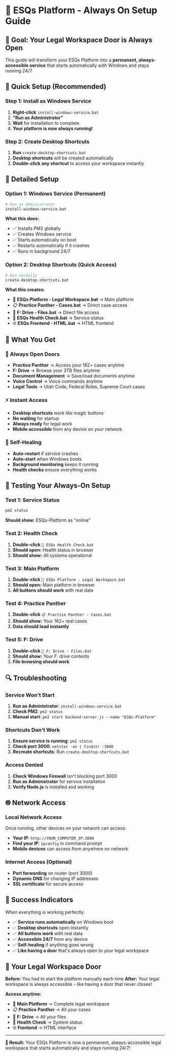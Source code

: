 # 🚪 ESQs Platform - Always On Setup Guide

## 🎯 Goal: Your Legal Workspace Door is Always Open

This guide will transform your ESQs Platform into a **permanent, always-accessible service** that starts automatically with Windows and stays running 24/7.

## 🚀 Quick Setup (Recommended)

### Step 1: Install as Windows Service
1. **Right-click** `install-windows-service.bat`
2. **"Run as Administrator"**
3. **Wait** for installation to complete
4. **Your platform is now always running!**

### Step 2: Create Desktop Shortcuts
1. **Run** `create-desktop-shortcuts.bat`
2. **Desktop shortcuts** will be created automatically
3. **Double-click any shortcut** to access your workspace instantly

## 🔧 Detailed Setup

### Option 1: Windows Service (Permanent)
```bash
# Run as Administrator
install-windows-service.bat
```

**What this does:**
- ✅ Installs PM2 globally
- ✅ Creates Windows service
- ✅ Starts automatically on boot
- ✅ Restarts automatically if it crashes
- ✅ Runs in background 24/7

### Option 2: Desktop Shortcuts (Quick Access)
```bash
# Run normally
create-desktop-shortcuts.bat
```

**What this creates:**
- 🚀 **ESQs Platform - Legal Workspace.bat** → Main platform
- 📋 **Practice Panther - Cases.bat** → Direct case access
- 📁 **F: Drive - Files.bat** → Direct file access
- 💚 **ESQs Health Check.bat** → Service status
- 🌐 **ESQs Frontend - HTML.bat** → HTML frontend

## 🎯 What You Get

### 🚪 **Always Open Doors**
- **Practice Panther** → Access your 162+ cases anytime
- **F: Drive** → Browse your 3TB files anytime
- **Document Management** → Save/load documents anytime
- **Voice Control** → Voice commands anytime
- **Legal Tools** → Utah Code, Federal Rules, Supreme Court cases

### ⚡ **Instant Access**
- **Desktop shortcuts** work like magic buttons
- **No waiting** for startup
- **Always ready** for legal work
- **Mobile accessible** from any device on your network

### 🔄 **Self-Healing**
- **Auto-restart** if service crashes
- **Auto-start** when Windows boots
- **Background monitoring** keeps it running
- **Health checks** ensure everything works

## 🧪 Testing Your Always-On Setup

### Test 1: Service Status
```bash
pm2 status
```
**Should show:** ESQs-Platform as "online"

### Test 2: Health Check
1. **Double-click** `💚 ESQs Health Check.bat`
2. **Should open:** Health status in browser
3. **Should show:** All systems operational

### Test 3: Main Platform
1. **Double-click** `🚀 ESQs Platform - Legal Workspace.bat`
2. **Should open:** Main platform in browser
3. **All buttons should work** with real data

### Test 4: Practice Panther
1. **Double-click** `📋 Practice Panther - Cases.bat`
2. **Should show:** Your 162+ real cases
3. **Data should load instantly**

### Test 5: F: Drive
1. **Double-click** `📁 F: Drive - Files.bat`
2. **Should show:** Your F: drive contents
3. **File browsing should work**

## 🔍 Troubleshooting

### Service Won't Start
1. **Run as Administrator**: `install-windows-service.bat`
2. **Check PM2**: `pm2 status`
3. **Manual start**: `pm2 start backend-server.js --name "ESQs-Platform"`

### Shortcuts Don't Work
1. **Ensure service is running**: `pm2 status`
2. **Check port 3000**: `netstat -an | findstr :3000`
3. **Recreate shortcuts**: Run `create-desktop-shortcuts.bat`

### Access Denied
1. **Check Windows Firewall** isn't blocking port 3000
2. **Run as Administrator** for service installation
3. **Verify Node.js** is installed and working

## 🌐 Network Access

### Local Network Access
Once running, other devices on your network can access:
- **Your IP**: `http://YOUR_COMPUTER_IP:3000`
- **Find your IP**: `ipconfig` in command prompt
- **Mobile devices** can access from anywhere on network

### Internet Access (Optional)
- **Port forwarding** on router (port 3000)
- **Dynamic DNS** for changing IP addresses
- **SSL certificate** for secure access

## 🎉 Success Indicators

When everything is working perfectly:
- ✅ **Service runs automatically** on Windows boot
- ✅ **Desktop shortcuts** open instantly
- ✅ **All buttons work** with real data
- ✅ **Accessible 24/7** from any device
- ✅ **Self-healing** if anything goes wrong
- ✅ **Like having a door** that's always open to your legal workspace

## 🚪 Your Legal Workspace Door

**Before:** You had to start the platform manually each time
**After:** Your legal workspace is always accessible - like having a door that never closes!

**Access anytime:**
- 🚀 **Main Platform** → Complete legal workspace
- 📋 **Practice Panther** → All your cases
- 📁 **F: Drive** → All your files
- 💚 **Health Check** → System status
- 🌐 **Frontend** → HTML interface

---

**🎯 Result:** Your ESQs Platform is now a permanent, always-accessible legal workspace that starts automatically and stays running 24/7!
